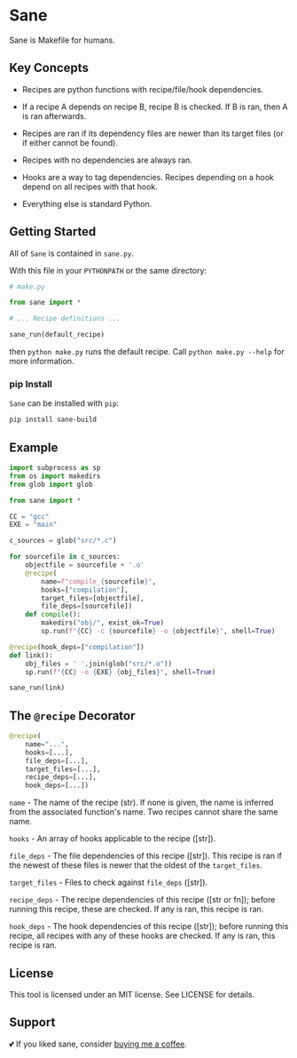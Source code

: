 # Sane

Sane is Makefile for humans.

## Key Concepts

- Recipes are python functions with recipe/file/hook dependencies.

- If a recipe A depends on recipe B, recipe B is checked. If B is ran, then A
is ran afterwards.

- Recipes are ran if its dependency files are newer than its target files (or if
either cannot be found).

- Recipes with no dependencies are always ran.

- Hooks are a way to tag dependencies. Recipes depending on a hook depend on all
recipes with that hook.

- Everything else is standard Python.

## Getting Started

All of `Sane` is contained in `sane.py`.

With this file in your `PYTHONPATH` or the same directory:

```python
# make.py

from sane import *

# ... Recipe definitions ...

sane_run(default_recipe)
```

then `python make.py` runs the default recipe. Call `python make.py --help` for
more information.

### pip Install

`Sane` can be installed with `pip`:

```bash
pip install sane-build
```

## Example

```python
import subprocess as sp
from os import makedirs
from glob import glob

from sane import *

CC = "gcc"
EXE = "main"

c_sources = glob("src/*.c")

for sourcefile in c_sources:
    objectfile = sourcefile + '.o'
    @recipe(
        name=f"compile_{sourcefile}",
        hooks=["compilation"],
        target_files=[objectfile],
        file_deps=[sourcefile])
    def compile():
        makedirs("obj/", exist_ok=True)
        sp.run(f"{CC} -c {sourcefile} -o {objectfile}", shell=True)

@recipe(hook_deps=["compilation"])
def link():
    obj_files = ' '.join(glob("src/*.o"))
    sp.run(f"{CC} -o {EXE} {obj_files}", shell=True)

sane_run(link)

```

## The `@recipe` Decorator

```python
@recipe(
    name="...",
    hooks=[...],
    file_deps=[...],
    target_files=[...],
    recipe_deps=[...],
    hook_deps=[...])
```

`name` - The name of the recipe (str). If none is given, the name is inferred
from the associated function's name. Two recipes cannot share the same name.

`hooks` - An array of hooks applicable to the recipe ([str]).

`file_deps` - The file dependencies of this recipe ([str]). This recipe is ran
if the newest of these files is newer that the oldest of the `target_files`.

`target_files` - Files to check against `file_deps` ([str]).

`recipe_deps` - The recipe dependencies of this recipe ([str or fn]); before
running this recipe, these are checked. If any is ran, this recipe is ran.

`hook_deps` - The hook dependencies of this recipe ([str]); before running this
recipe, all recipes with any of these hooks are checked. If any is ran, this
recipe is ran.

## License

This tool is licensed under an MIT license.
See LICENSE for details.

## Support

💕 If you liked sane, consider [buying me a coffee](https://www.paypal.me/miguelmurca/2.50).
